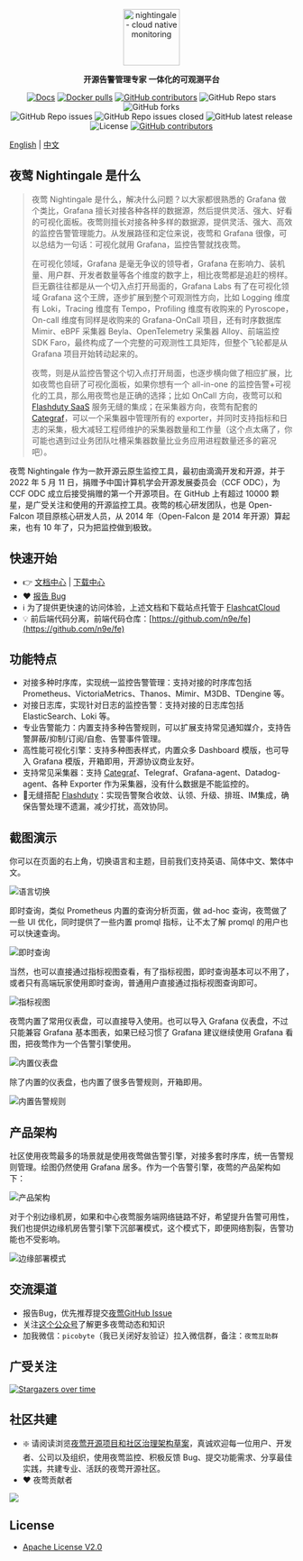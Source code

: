 <p align="center">
  <a href="https://github.com/ccfos/nightingale">
    <img src="doc/img/Nightingale_L_V.png" alt="nightingale - cloud native monitoring" width="100" /></a>
</p>
<p align="center">
  <b>开源告警管理专家 一体化的可观测平台</b>
</p>

<p align="center">
<a href="https://flashcat.cloud/docs/">
  <img alt="Docs" src="https://img.shields.io/badge/docs-get%20started-brightgreen"/></a>
<a href="https://hub.docker.com/u/flashcatcloud">
  <img alt="Docker pulls" src="https://img.shields.io/docker/pulls/flashcatcloud/nightingale"/></a>
<a href="https://github.com/ccfos/nightingale/graphs/contributors">
  <img alt="GitHub contributors" src="https://img.shields.io/github/contributors-anon/ccfos/nightingale"/></a>
<img alt="GitHub Repo stars" src="https://img.shields.io/github/stars/ccfos/nightingale">
<img alt="GitHub forks" src="https://img.shields.io/github/forks/ccfos/nightingale">
<br/><img alt="GitHub Repo issues" src="https://img.shields.io/github/issues/ccfos/nightingale">
<img alt="GitHub Repo issues closed" src="https://img.shields.io/github/issues-closed/ccfos/nightingale">
<img alt="GitHub latest release" src="https://img.shields.io/github/v/release/ccfos/nightingale"/>
<img alt="License" src="https://img.shields.io/badge/license-Apache--2.0-blue"/>
<a href="https://n9e-talk.slack.com/">
  <img alt="GitHub contributors" src="https://img.shields.io/badge/join%20slack-%23n9e-brightgreen.svg"/></a>
</p>



[English](./README_en.md) | [中文](./README.md)

## 夜莺 Nightingale 是什么

> 夜莺 Nightingale 是什么，解决什么问题？以大家都很熟悉的 Grafana 做个类比，Grafana 擅长对接各种各样的数据源，然后提供灵活、强大、好看的可视化面板。夜莺则擅长对接各种多样的数据源，提供灵活、强大、高效的监控告警管理能力。从发展路径和定位来说，夜莺和 Grafana 很像，可以总结为一句话：可视化就用 Grafana，监控告警就找夜莺。
>
> 在可视化领域，Grafana 是毫无争议的领导者，Grafana 在影响力、装机量、用户群、开发者数量等各个维度的数字上，相比夜莺都是追赶的榜样。巨无霸往往都是从一个切入点打开局面的，Grafana Labs 有了在可视化领域 Grafana 这个王牌，逐步扩展到整个可观测性方向，比如 Logging 维度有 Loki，Tracing 维度有 Tempo，Profiling 维度有收购来的 Pyroscope，On-call 维度有同样是收购来的 Grafana-OnCall 项目，还有时序数据库 Mimir、eBPF 采集器 Beyla、OpenTelemetry 采集器 Alloy、前端监控 SDK Faro，最终构成了一个完整的可观测性工具矩阵，但整个飞轮都是从 Grafana 项目开始转动起来的。
>
>夜莺，则是从监控告警这个切入点打开局面，也逐步横向做了相应扩展，比如夜莺也自研了可视化面板，如果你想有一个 all-in-one 的监控告警+可视化的工具，那么用夜莺也是正确的选择；比如 OnCall 方向，夜莺可以和 [Flashduty SaaS](https://flashcat.cloud/product/flashcat-duty/) 服务无缝的集成；在采集器方向，夜莺有配套的 [Categraf](https://flashcat.cloud/product/categraf)，可以一个采集器中管理所有的 exporter，并同时支持指标和日志的采集，极大减轻工程师维护的采集器数量和工作量（这个点太痛了，你可能也遇到过业务团队吐槽采集器数量比业务应用进程数量还多的窘况吧）。

夜莺 Nightingale 作为一款开源云原生监控工具，最初由滴滴开发和开源，并于 2022 年 5 月 11 日，捐赠予中国计算机学会开源发展委员会（CCF ODC），为 CCF ODC 成立后接受捐赠的第一个开源项目。在 GitHub 上有超过 10000 颗星，是广受关注和使用的开源监控工具。夜莺的核心研发团队，也是 Open-Falcon 项目原核心研发人员，从 2014 年（Open-Falcon 是 2014 年开源）算起来，也有 10 年了，只为把监控做到极致。


## 快速开始
- 👉 [文档中心](https://flashcat.cloud/docs/) | [下载中心](https://flashcat.cloud/download/nightingale/)
- ❤️ [报告 Bug](https://github.com/ccfos/nightingale/issues/new?assignees=&labels=&projects=&template=question.yml)
- ℹ️ 为了提供更快速的访问体验，上述文档和下载站点托管于 [FlashcatCloud](https://flashcat.cloud)
- 💡 前后端代码分离，前端代码仓库：[https://github.com/n9e/fe](https://github.com/n9e/fe)

## 功能特点

- 对接多种时序库，实现统一监控告警管理：支持对接的时序库包括 Prometheus、VictoriaMetrics、Thanos、Mimir、M3DB、TDengine 等。
- 对接日志库，实现针对日志的监控告警：支持对接的日志库包括 ElasticSearch、Loki 等。
- 专业告警能力：内置支持多种告警规则，可以扩展支持常见通知媒介，支持告警屏蔽/抑制/订阅/自愈、告警事件管理。
- 高性能可视化引擎：支持多种图表样式，内置众多 Dashboard 模版，也可导入 Grafana 模版，开箱即用，开源协议商业友好。
- 支持常见采集器：支持 [Categraf](https://flashcat.cloud/product/categraf)、Telegraf、Grafana-agent、Datadog-agent、各种 Exporter 作为采集器，没有什么数据是不能监控的。
- 👀无缝搭配 [Flashduty](https://flashcat.cloud/product/flashcat-duty/)：实现告警聚合收敛、认领、升级、排班、IM集成，确保告警处理不遗漏，减少打扰，高效协同。


## 截图演示


你可以在页面的右上角，切换语言和主题，目前我们支持英语、简体中文、繁体中文。

![语言切换](doc/img/readme/n9e-switch-i18n.png)

即时查询，类似 Prometheus 内置的查询分析页面，做 ad-hoc 查询，夜莺做了一些 UI 优化，同时提供了一些内置 promql 指标，让不太了解 promql 的用户也可以快速查询。

![即时查询](doc/img/readme/20240513103305.png)

当然，也可以直接通过指标视图查看，有了指标视图，即时查询基本可以不用了，或者只有高端玩家使用即时查询，普通用户直接通过指标视图查询即可。

![指标视图](doc/img/readme/20240513103530.png)

夜莺内置了常用仪表盘，可以直接导入使用。也可以导入 Grafana 仪表盘，不过只能兼容 Grafana 基本图表，如果已经习惯了 Grafana 建议继续使用 Grafana 看图，把夜莺作为一个告警引擎使用。

![内置仪表盘](doc/img/readme/20240513103628.png)

除了内置的仪表盘，也内置了很多告警规则，开箱即用。

![内置告警规则](doc/img/readme/20240513103825.png)



## 产品架构

社区使用夜莺最多的场景就是使用夜莺做告警引擎，对接多套时序库，统一告警规则管理。绘图仍然使用 Grafana 居多。作为一个告警引擎，夜莺的产品架构如下：

![产品架构](doc/img/readme/20240221152601.png)

对于个别边缘机房，如果和中心夜莺服务端网络链路不好，希望提升告警可用性，我们也提供边缘机房告警引擎下沉部署模式，这个模式下，即便网络割裂，告警功能也不受影响。

![边缘部署模式](doc/img/readme/20240222102119.png)


## 交流渠道
- 报告Bug，优先推荐提交[夜莺GitHub Issue](https://github.com/ccfos/nightingale/issues/new?assignees=&labels=kind%2Fbug&projects=&template=bug_report.yml)
- 关注[这个公众号](http://flashcat-public.oss-cn-beijing.aliyuncs.com/img/sretalk-qrcode.png)了解更多夜莺动态和知识
- 加我微信：`picobyte`（我已关闭好友验证）拉入微信群，备注：`夜莺互助群`

## 广受关注
[![Stargazers over time](https://api.star-history.com/svg?repos=ccfos/nightingale&type=Date)](https://star-history.com/#ccfos/nightingale&Date)

## 社区共建
- ❇️ 请阅读浏览[夜莺开源项目和社区治理架构草案](./doc/community-governance.md)，真诚欢迎每一位用户、开发者、公司以及组织，使用夜莺监控、积极反馈 Bug、提交功能需求、分享最佳实践，共建专业、活跃的夜莺开源社区。
- ❤️ 夜莺贡献者
<a href="https://github.com/ccfos/nightingale/graphs/contributors">
  <img src="https://contrib.rocks/image?repo=ccfos/nightingale" />
</a>

## License
- [Apache License V2.0](https://github.com/didi/nightingale/blob/main/LICENSE)
